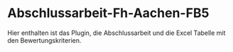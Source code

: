 # Abschlussarbeit-Fh-Aachen-FB5
Hier enthalten ist das Plugin, die Abschlussarbeit und die Excel Tabelle mit den Bewertungskriterien.
